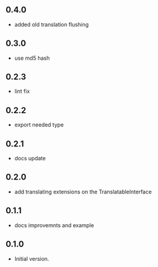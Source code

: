## 0.4.0

- added old translation flushing

## 0.3.0

- use md5 hash

## 0.2.3

- lint fix

## 0.2.2

- export needed type

## 0.2.1

- docs update

## 0.2.0

- add translating extensions on the TranslatableInterface

## 0.1.1

- docs improvemnts and example

## 0.1.0

- Initial version.
